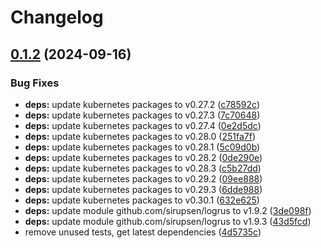 # Changelog

## [0.1.2](https://github.com/Jmainguy/k8snodeissues/compare/v0.1.1...v0.1.2) (2024-09-16)


### Bug Fixes

* **deps:** update kubernetes packages to v0.27.2 ([c78592c](https://github.com/Jmainguy/k8snodeissues/commit/c78592ca8d3f5ca4aeacc1f40377eb3c54a72fdb))
* **deps:** update kubernetes packages to v0.27.3 ([7c70648](https://github.com/Jmainguy/k8snodeissues/commit/7c7064846eba1fb5a60aeeafafb4a9aee812af1f))
* **deps:** update kubernetes packages to v0.27.4 ([0e2d5dc](https://github.com/Jmainguy/k8snodeissues/commit/0e2d5dc9f3ffa7f976898eb08d80a4312cbdaa4f))
* **deps:** update kubernetes packages to v0.28.0 ([251fa7f](https://github.com/Jmainguy/k8snodeissues/commit/251fa7fa31bf08a90c4c4eddab11af6ebc626e5d))
* **deps:** update kubernetes packages to v0.28.1 ([5c09d0b](https://github.com/Jmainguy/k8snodeissues/commit/5c09d0bc339e7608fa642f9fbdf257401d953df6))
* **deps:** update kubernetes packages to v0.28.2 ([0de290e](https://github.com/Jmainguy/k8snodeissues/commit/0de290e0281ed62cf69dc21df9f7f1574fa23d6e))
* **deps:** update kubernetes packages to v0.28.3 ([c5b27dd](https://github.com/Jmainguy/k8snodeissues/commit/c5b27dd4ef5dc085a519c070fe828c8d78b1297a))
* **deps:** update kubernetes packages to v0.29.2 ([09ee888](https://github.com/Jmainguy/k8snodeissues/commit/09ee888fc7e7d8f151555aaeadbdb38479d3e321))
* **deps:** update kubernetes packages to v0.29.3 ([6dde988](https://github.com/Jmainguy/k8snodeissues/commit/6dde988a650328e56aa2028cfde24da888624fbf))
* **deps:** update kubernetes packages to v0.30.1 ([632e625](https://github.com/Jmainguy/k8snodeissues/commit/632e6252fa097cdf6f0cfc916778f2c3fc7f9647))
* **deps:** update module github.com/sirupsen/logrus to v1.9.2 ([3de098f](https://github.com/Jmainguy/k8snodeissues/commit/3de098f936f55e6270ed1ce1983c15839347d39d))
* **deps:** update module github.com/sirupsen/logrus to v1.9.3 ([43d5fcd](https://github.com/Jmainguy/k8snodeissues/commit/43d5fcd5fabe6883f1fdf6879aacbb48228c8874))
* remove unused tests, get latest dependencies ([4d5735c](https://github.com/Jmainguy/k8snodeissues/commit/4d5735cebf25fab4a922503cc2120d278945a208))

